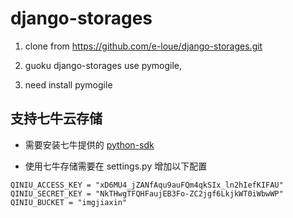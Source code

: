 django-storages
===============
1. clone from https://github.com/e-loue/django-storages.git

2. guoku django-storages use pymogile,

3. need install pymogile

## 支持七牛云存储
* 需要安装七牛提供的  [python-sdk](https://github.com/qiniu/python-sdk)

* 使用七牛存储需要在 settings.py 增加以下配置

```
QINIU_ACCESS_KEY = "xD6MU4_jZANfAqu9auFQm4qkSIx_ln2hIefKIFAU"
QINIU_SECRET_KEY = "NkTHwgTFQHFaujEB3Fo-ZC2jgf6LkjkWT0iWbwWP"
QINIU_BUCKET = "imgjiaxin"
```




